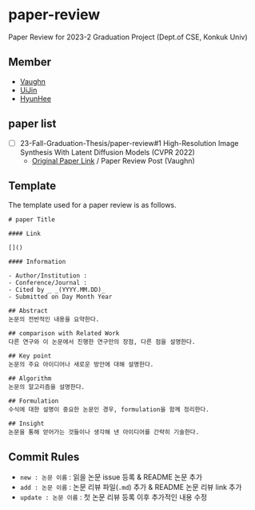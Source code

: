 # paper-review

Paper Review for 2023-2 Graduation Project (Dept.of CSE, Konkuk Univ)

## Member

- [Vaughn](https://github.com/webb-c)
- [UiJin](https://github.com/youuijin)
- [HyunHee](https://github.com/aesa117)

## paper list

- [ ] 23-Fall-Graduation-Thesis/paper-review#1 High-Resolution Image Synthesis With Latent Diffusion Models (CVPR 2022)
  - [Original Paper Link](https://arxiv.org/abs/2112.10752) / Paper Review Post (Vaughn)

## Template

The template used for a paper review is as follows.

```
# paper Title

#### Link

[]()

#### Information

- Author/Institution :
- Conference/Journal :
- Cited by _ _(YYYY.MM.DD)_
- Submitted on Day Month Year

## Abstract
논문의 전반적인 내용을 요약한다.

## comparison with Related Work
다른 연구와 이 논문에서 진행한 연구만의 장점, 다른 점을 설명한다.

## Key point
논문의 주요 아이디어나 새로운 방안에 대해 설명한다.

## Algorithm
논문의 알고리즘을 설명한다.

## Formulation
수식에 대한 설명이 중요한 논문인 경우, formulation을 함께 정리한다.

## Insight
논문을 통해 얻어가는 것들이나 생각해 낸 아이디어를 간략히 기술한다.
```

## Commit Rules

- `new : 논문 이름` : 읽을 논문 issue 등록 & README 논문 추가
- `add : 논문 이름` : 논문 리뷰 파일(`.md`) 추가 & README 논문 리뷰 link 추가
- `update : 논문 이름` : 첫 논문 리뷰 등록 이후 추가적인 내용 수정
